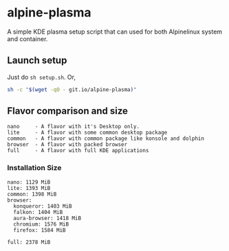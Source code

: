 # alpine-plasma
A simple KDE plasma setup script that can used for both Alpinelinux system and container.

## Launch setup
Just do `sh setup.sh`. Or,

```sh
sh -c "$(wget -qO - git.io/alpine-plasma)"
```

## Flavor comparison and size
```
nano     - A flavor with it's Desktop only.
lite     - A flavor with some common desktop package
common   - A flavor with common package like konsole and dolphin
browser  - A flavor with packed browser
full     - A flavor with full KDE applications
```

### Installation Size
```
nano: 1129 MiB
lite: 1393 MiB
common: 1398 MiB
browser:
  konqueror: 1403 MiB
  falkon: 1404 MiB
  aura-browser: 1418 MiB
  chromium: 1576 MiB
  firefox: 1584 MiB

full: 2378 MiB
```
